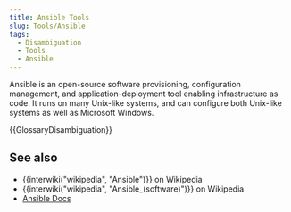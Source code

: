 ```yaml
---
title: Ansible Tools
slug: Tools/Ansible
tags:
  - Disambiguation
  - Tools
  - Ansible
---
```

Ansible is an open-source software provisioning, configuration management, and application-deployment tool enabling infrastructure as code. It runs on many Unix-like systems, and can configure both Unix-like systems as well as Microsoft Windows.

{{GlossaryDisambiguation}}

## See also

- {{interwiki("wikipedia", "Ansible")}} on Wikipedia
- {{interwiki("wikipedia", "Ansible_(software)")}} on Wikipedia
- [Ansible Docs](https://docs.ansible.com/ansible_community.html)

